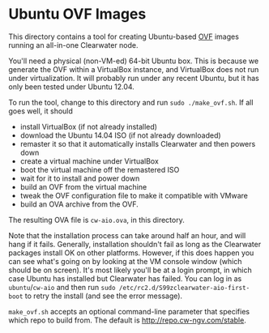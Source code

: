 # Ubuntu OVF Images

This directory contains a tool for creating Ubuntu-based [OVF](http://dmtf.org/standards/ovf) images running an all-in-one Clearwater node.

You'll need a physical (non-VM-ed) 64-bit Ubuntu box.  This is because we generate the OVF within a VirtualBox instance, and VirtualBox does not run under virtualization.  It will probably run under any recent Ubuntu, but it has only been tested under Ubuntu 12.04.

To run the tool, change to this directory and run `sudo ./make_ovf.sh`.  If all goes well, it should

*   install VirtualBox (if not already installed)
*   download the Ubuntu 14.04 ISO (if not already downloaded)
*   remaster it so that it automatically installs Clearwater and then powers down
*   create a virtual machine under VirtualBox
*   boot the virtual machine off the remastered ISO
*   wait for it to install and power down
*   build an OVF from the virtual machine
*   tweak the OVF configuration file to make it compatible with VMware
*   build an OVA archive from the OVF.

The resulting OVA file is `cw-aio.ova`, in this directory.

Note that the installation process can take around half an hour, and will hang if it fails.  Generally, installation shouldn't fail as long as the Clearwater packages install OK on other platforms.  However, if this does happen you can see what's going on by looking at the VM console window (which should be on screen).  It's most likely you'll be at a login prompt, in which case Ubuntu has installed but Clearwater has failed.  You can log in as `ubuntu`/`cw-aio` and then run `sudo /etc/rc2.d/S99zclearwater-aio-first-boot` to retry the install (and see the error message).

`make_ovf.sh` accepts an optional command-line parameter that specifies which repo to build from.  The default is http://repo.cw-ngv.com/stable.
